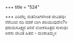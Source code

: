 +++
title = "524"

+++
ಪಿರಿದೆಲ್ಲ ಮತನೀತಿಗಳಿಗಿಂತ ಜೀವಿತವು।  
ನೆರೆಬಂದ ನದಿ ದಡಕೆ ಬಾಗಿ ಪರಿಯುವುದೇಂ?॥  
ಧರುಮಸೂಕ್ಷ್ಮದ ತಿಳಿವೆ ಲೋಕಸೂತ್ರದ ಸುಳುವು।  
ಅರಸು ಜೀವಿತ ಹಿತವ - ಮಂಕುತಿಮ್ಮ॥  

